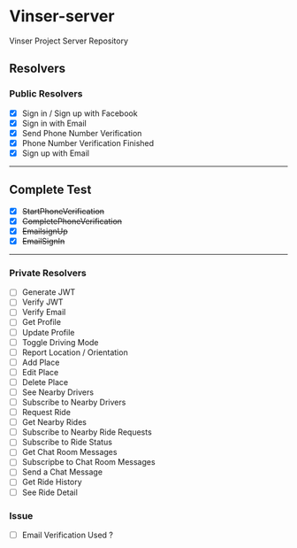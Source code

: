 # Vinser-server
Vinser Project Server Repository


## Resolvers

### Public Resolvers

- [x] Sign in / Sign up with Facebook
- [x] Sign in with Email 
- [x] Send Phone Number Verification
- [x] Phone Number Verification Finished
- [x] Sign up with Email

---

## Complete Test 

- [x] ~~StartPhoneVerification~~
- [x] ~~CompletePhoneVerification~~
- [x] ~~EmailsignUp~~
- [x] ~~EmailSignIn~~

---

### Private Resolvers

- [ ] Generate JWT
- [ ] Verify JWT
- [ ] Verify Email
- [ ] Get Profile
- [ ] Update Profile
- [ ] Toggle Driving Mode
- [ ] Report Location / Orientation
- [ ] Add Place
- [ ] Edit Place
- [ ] Delete Place
- [ ] See Nearby Drivers
- [ ] Subscribe to Nearby Drivers
- [ ] Request Ride
- [ ] Get Nearby Rides
- [ ] Subscribe to Nearby Ride Requests
- [ ] Subscribe to Ride Status
- [ ] Get Chat Room Messages
- [ ] Subscripbe to Chat Room Messages
- [ ] Send a Chat Message
- [ ] Get Ride History
- [ ] See Ride Detail

### Issue

- [ ] Email Verification Used ?